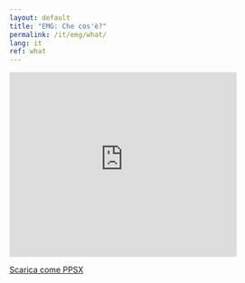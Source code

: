 ```yaml
---
layout: default
title: "EMG: Che cos'è?"
permalink: /it/emg/what/
lang: it
ref: what
---
```


<iframe src="https://onedrive.live.com/embed?cid=E964CF1763131888&resid=E964CF1763131888%21523&authkey=AGJmOuW31qB1h7o&em=2" width="402" height="327" frameborder="0" scrolling="no"></iframe>

[Scarica come PPSX](/assets/pptx/it_what_is_emg.ppsx)
